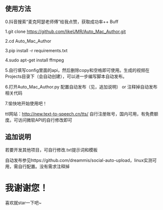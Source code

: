 ## 使用方法
0.抖音搜索“麦克阿瑟老师傅”给我点赞，获取成功率++ Buff

1.git clone https://github.com/likeUMR/Auto_Mac_Author.git

2.cd Auto_Mac_Author

3.pip install -r requirements.txt

4.sudo apt-get install ffmpeg

5.自行填写config里面的api，然后删除copy和空格即可使用。生成的视频在Projects目录下（会自动创建），可以进一步编写脚本自动发布。

6.打开Auto_Mac_Author.py 配置自动发布（见，追加说明） or 注释掉自动发布相关代码

7.愉快地开始使用吧！

ttl网站：http://new.text-to-speech.cn/tts/ 自行注册账号，国内可用，有免费额度。可访问微软API的自行修改即可

## 追加说明

若要开发其他项目，可自行修改.txt提示词和模板

自动发布参见https://github.com/dreammis/social-auto-upload，linux实测可用，需自行配置。没有需求注释掉

# 我谢谢您！

喜欢就star一下吧~